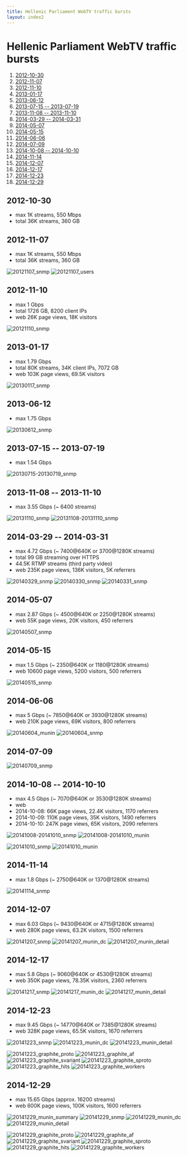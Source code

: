 ```yaml
---
title: Hellenic Parliament WebTV traffic bursts
layout: index2
---
```

# Hellenic Parliament WebTV traffic bursts

1. [2012-10-30](#2012-10-30)
1. [2012-11-07](#2012-11-07)
1. [2012-11-10](#2012-11-10)
1. [2013-01-17](#2013-01-17)
1. [2013-06-12](#2013-06-12)
1. [2013-07-15 -- 2013-07-19](#2013-07-15----2013-07-19)
1. [2013-11-08 -- 2013-11-10](#2013-11-08----2013-11-10)
1. [2014-03-29 -- 2014-03-31](#2014-03-29----2014-03-31)
1. [2014-05-07](#2014-05-07)
1. [2014-05-15](#2014-05-15)
1. [2014-06-06](#2014-06-06)
1. [2014-07-09](#2014-07-09)
1. [2014-10-08 -- 2014-10-10](#2014-10-08----2014-10-10)
1. [2014-11-14](#2014-11-14)
1. [2014-12-07](#2014-12-07)
1. [2014-12-17](#2014-12-17)
1. [2014-12-23](#2014-12-23)
1. [2014-12-29](#2014-12-29)

## 2012-10-30
* max 1K streams, 550 Mbps
* total 36K streams, 360 GB

## 2012-11-07
* max 1K streams, 550 Mbps
* total 36K streams, 360 GB

![20121107_snmp](images/pict-001.jpeg)
![20121107_users](images/pict-002.jpeg)

## 2012-11-10
* max 1 Gbps
* total 1726 GB, 8200 client IPs
* web 26K page views, 18K visitors

![20121110_snmp](images/pict-003.jpeg)

## 2013-01-17
* max 1.79 Gbps
* total 80K streams, 34K client IPs, 7072 GB
* web 103K page views, 69.5K visitors

![20130117_snmp](images/pict-004.jpeg)

## 2013-06-12
* max 1.75 Gbps

![20130612_snmp](images/pict-005.jpeg)

## 2013-07-15 -- 2013-07-19
* max 1.54 Gbps

![20130715-20130719_snmp](images/pict-006.jpeg)

## 2013-11-08 -- 2013-11-10
* max 3.55 Gbps (~ 6400 streams)

![20131110_snmp](images/pict-007.jpeg)
![20131108-20131110_snmp](images/pict-008.jpeg)

## 2014-03-29 -- 2014-03-31
* max 4.72 Gbps (~ 7400@640K or 3700@1280K streams)
* total 99 GB streaming over HTTPS
* 44.5K RTMP streams (third party video)
* web 235K page views, 136K visitors, 5K referrers

![20140329_snmp](images/pict-009.jpeg)
![20140330_snmp](images/pict-010.jpeg)
![20140331_snmp](images/pict-011.jpeg)

## 2014-05-07
* max 2.87 Gbps (~ 4500@640K or 2250@1280K streams)
* web 55K page views, 20K visitors, 450 referrers

![20140507_snmp](images/pict-012.jpeg)

## 2014-05-15
* max 1.5 Gbps (~ 2350@640K or 1180@1280K streams)
* web 10600 page views, 5200 visitors, 500 referrers

![20140515_snmp](images/pict-013.jpeg)

## 2014-06-06
* max 5 Gbps (~ 7850@640K or 3930@1280K streams)
* web 210K page views, 69K visitors, 800 referrers

![20140604_munin](images/pict-014.jpeg)
![20140604_snmp](images/pict-015.jpeg)

## 2014-07-09

![20140709_snmp](images/pict-016.jpeg)

## 2014-10-08 -- 2014-10-10
* max 4.5 Gbps (~ 7070@640K or 3530@1280K streams)
* web
 * 2014-10-08: 66Κ page views, 22.4K visitors, 1170 referrers
 * 2014-10-09: 110K page views, 35K visitors, 1490 referrers
 * 2014-10-10: 247K page views, 65Κ visitors, 2090 referrers

![20141008-20141010_snmp](images/pict-017.jpeg)
![20141008-20141010_munin](images/pict-018.jpeg)

![20141010_snmp](images/pict-019.jpeg)
![20141010_munin](images/pict-020.jpeg)

## 2014-11-14
* max 1.8 Gbps (~ 2750@640K or 1370@1280K streams)

![20141114_snmp](images/pict-021.jpeg)

## 2014-12-07
* max 6.03 Gbps (~ 9430@640K or 4715@1280K streams)
* web 280K page views, 63.2K visitors, 1500 referrers

![20141207_snmp](images/pict-022.jpeg)
![20141207_munin_dc](images/pict-023.jpeg)
![20141207_munin_detail](images/pict-024.jpeg)

## 2014-12-17
* max 5.8 Gbps (~ 9060@640K or 4530@1280K streams)
* web 350K page views, 78.35K visitors, 2360 referrers

![20141217_snmp](images/pict-025.jpeg)
![20141217_munin_dc](images/pict-026.jpeg)
![20141217_munin_detail](images/pict-027.jpeg)

## 2014-12-23

* max 9.45 Gbps (~ 14770@640K or 7385@1280K streams)
* web 328K page views, 65.5K visitors, 1670 referrers

![20141223_snmp](images/pict-028.jpeg)
![20141223_munin_dc](images/pict-029.jpeg)
![20141223_munin_detail](images/pict-030.jpeg)

![20141223_graphite_proto](images/pict-031.jpeg)
![20141223_graphite_af](images/pict-032.jpeg)
![20141223_graphite_svariant](images/pict-033.jpeg)
![20141223_graphite_sproto](images/pict-034.jpeg)
![20141223_graphite_hits](images/pict-035.jpeg)
![20141223_graphite_workers](images/pict-036.jpeg)

## 2014-12-29
* max 15.65 Gbps (approx. 16200 streams)
* web 600K page views, 100K visitors, 1600 referrers

![20141229_munin_summary](images/pict-037.jpeg)
![20141229_snmp](images/pict-038.jpeg)
![20141229_munin_dc](images/pict-039.jpeg)
![20141229_munin_detail](images/pict-040.jpeg)

![20141229_graphite_proto](images/pict-041.jpeg)
![20141229_graphite_af](images/pict-042.jpeg)
![20141229_graphite_svariant](images/pict-043.jpeg)
![20141229_graphite_sproto](images/pict-044.jpeg)
![20141229_graphite_hits](images/pict-045.jpeg)
![20141229_graphite_workers](images/pict-046.jpeg)

